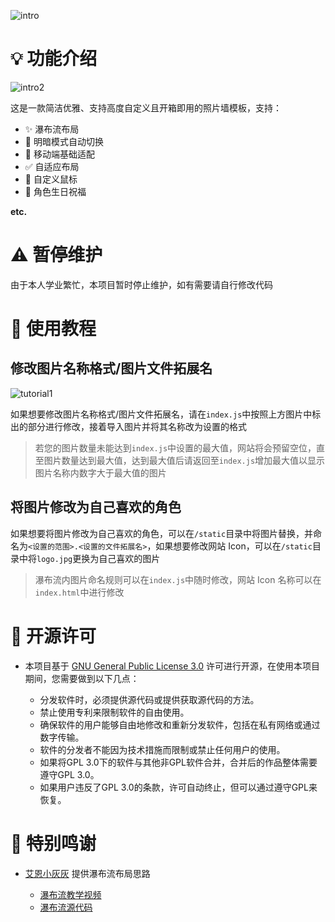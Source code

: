 ![intro](/static/README_RESOURCE/intro.png)

# 💡 功能介绍

![intro2](static/README_RESOURCE/intro2.png)

这是一款简洁优雅、支持高度自定义且开箱即用的照片墙模板，支持：

- ✨ 瀑布流布局
- 🌙 明暗模式自动切换
- 📱 移动端基础适配
- ✅ 自适应布局
- 🐀 自定义鼠标
- 🎂 角色生日祝福

**etc.**

# ⚠️ 暂停维护

由于本人学业繁忙，本项目暂时停止维护，如有需要请自行修改代码


# 📕 使用教程

## 修改图片名称格式/图片文件拓展名

![tutorial1](static/README_RESOURCE/Tutorial1.png)

如果想要修改图片名称格式/图片文件拓展名，请在`index.js`中按照上方图片中标出的部分进行修改，接着导入图片并将其名称改为设置的格式

> 若您的图片数量未能达到`index.js`中设置的最大值，网站将会预留空位，直至图片数量达到最大值，达到最大值后请返回至`index.js`增加最大值以显示图片名称内数字大于最大值的图片

## 将图片修改为自己喜欢的角色

如果想要将图片修改为自己喜欢的角色，可以在`/static`目录中将图片替换，并命名为`<设置的范围>.<设置的文件拓展名>`，如果想要修改网站 Icon，可以在`/static`目录中将`logo.jpg`更换为自己喜欢的图片

> 瀑布流内图片命名规则可以在`index.js`中随时修改，网站 Icon 名称可以在`index.html`中进行修改

# 📜 开源许可

- 本项目基于 [GNU General Public License 3.0](https://www.gnu.org/licenses/gpl-3.0.en.html) 许可进行开源，在使用本项目期间，您需要做到以下几点：

  - 分发软件时，必须提供源代码或提供获取源代码的方法。
  - 禁止使用专利来限制软件的自由使用。
  - 确保软件的用户能够自由地修改和重新分发软件，包括在私有网络或通过数字传输。
  - 软件的分发者不能因为技术措施而限制或禁止任何用户的使用。
  - 如果将GPL 3.0下的软件与其他非GPL软件合并，合并后的作品整体需要遵守GPL 3.0。
  - 如果用户违反了GPL 3.0的条款，许可自动终止，但可以通过遵守GPL来恢复。

# 🥳 特别鸣谢

- [艾恩小灰灰](https://space.bilibili.com/13604667) 提供瀑布流布局思路

  - [瀑布流教学视频](https://www.bilibili.com/video/BV1sK411R7bD/)
  - [瀑布流源代码](https://gitee.com/wyanhui02/html_css_demo/tree/master/code/194)